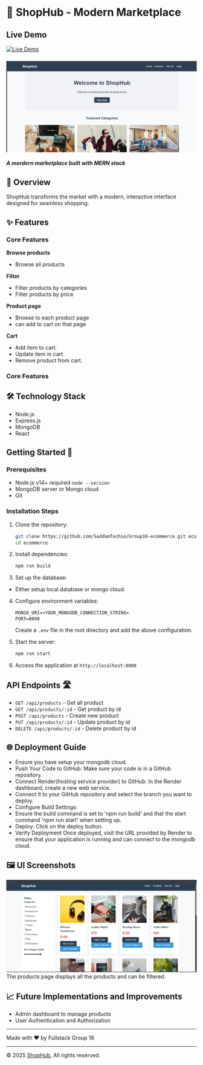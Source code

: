 # 🎉 ShopHub - Modern Marketplace

## Live Demo

[![Live Demo](https://img.shields.io/badge/Live-Demo-brightgreen)](https://group16-ecommerce.onrender.com/)

### [![Home Screenshot](./screenshots/shophub1.png)](https://group16-ecommerce.onrender.com/)

**_A mordern marketplace built with MERN stack_**

## 🌟 Overview

ShopHub transforms the market with a modern, interactive interface designed for seamless shopping.

## ✨ Features

### Core Features

**Browse products**

- Browse all products

**Filter**

- Filter products by categories
- Filter products by price

**Product page**

- Browse to each product page
- can add to cart on that page

**Cart**

- Add item to cart.
- Update item in cart
- Remove product from cart.

### Core Features

## 🛠 Technology Stack

- Node.js
- Express.js
- MongoDB
- React

## Getting Started 🚀

### Prerequisites

- Node.js v14+ required
  `node --version`
- MongoDB server or Mongo cloud
- Git

### Installation Steps

1. Clone the repository:

   ```bash
   git clone https://github.com/SaddamTechie/Group16-ecommerce.git ecommerce
   cd ecommerce
   ```

2. Install dependencies:

   ```bash
   npm run build
   ```

3. Set up the database:

- Either setup local database or mongo cloud.

4. Configure environment variables:

   ```env
   MONGO_URI=<YOUR_MONGODB_CONNECTION_STRING>
   PORT=8000
   ```

   Create a `.env` file in the root directory and add the above configuration.

5. Start the server:

   ```bash
   npm run start
   ```

6. Access the application at `http://localhost:8000`

## API Endpoints 🛣️

- `GET /api/products` - Get all product
- `GET /api/products/:id` - Get product by id
- `POST /api/products` - Create new product
- `PUT /api/products/:id` - Update product by id
- `DELETE /api/products/:id` - Delete product by id

## 🌐 Deployment Guide

- Ensure you have setup your mongodb cloud.
- Push Your Code to GitHub:
  Make sure your code is in a GitHub repository.
- Connect Render(hosting service provider) to GitHub:
  In the Render dashboard, create a new web service.
- Connect it to your GitHub repository and select the branch you want to deploy.
- Configure Build Settings:
- Ensure the build command is set to 'npm run build' and that the start command 'npm run start' when setting up.
- Deploy:
  Click on the deploy button.
- Verify Deployment
  Once deployed, visit the URL provided by Render to ensure that your application is running and can connect to the mongodb cloud.

## 🖼 UI Screenshots

![Products page](/screenshots/shophub.png)
The products page displays all the products and can be filtered.

## 📈 Future Implementations and Improvements

- Admin dashboard to manage products
- User Authentication and Authorization

---

Made with ❤️ by Fullstack Group 16

---

© 2025 [ShopHub.](https://group16-ecommerce.onrender.com/) All rights reserved.
